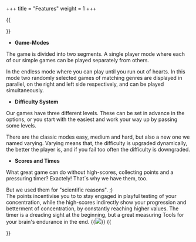 +++
title = "Features"
weight = 1
+++

{{<section title="Features">}}
* **Game-Modes**

The game is divided into two segments. A single player mode where each of our simple games can be played separately from others. 

In the endless mode where you can play until you run out of hearts. In this mode two randomly selected games of matching genres are displayed in parallel, on the right and left side respectively, and can be played simultaneously. 

* **Difficulty System**

Our games have three different levels. These can be set in advance in the options, or you start with the easiest and work your way up by passing some levels.

There are the classic modes easy, medium and hard, but also a new one we named varying. Varying means that, the difficulty is upgraded dynamically, the better the player is, and if you fail too often the difficulty is downgraded.

* **Scores and Times**

What great game can do without high-scores, collecting points and a pressuring timer? Exactely! That´s why we have them, too. 

But we used them for "scientific reasons". ;) <br>
The points incentivise you to to stay engaged in playful testing of your concentration, while the high-scores indirectly show your progression and betterment of concentration, by constantly reaching higher values. The timer is a dreading sight at the beginning, but a great measuring Tools for your brain's endurance in the end. 
{{<image src="highscore.png">}}
{{</section>}}
